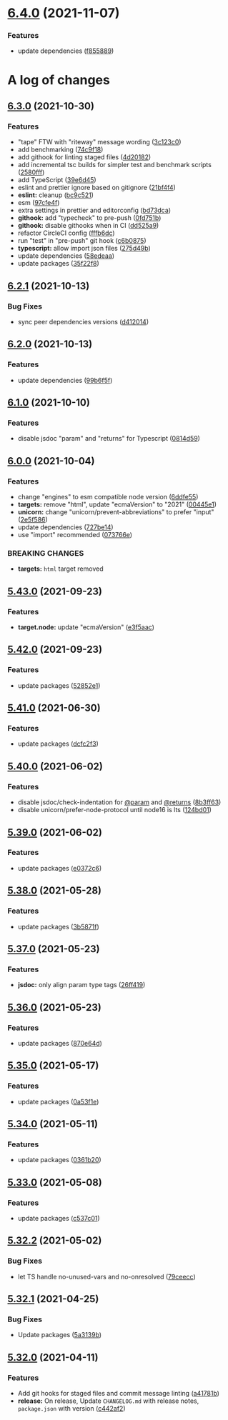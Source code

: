 # [6.4.0](https://github.com/asd-xiv/eslint-config/compare/v6.3.0...v6.4.0) (2021-11-07)


### Features

* update dependencies ([f855889](https://github.com/asd-xiv/eslint-config/commit/f8558890f886f087a1027c6e8c6cca74430cbc4f))

# A log of changes

## [6.3.0](https://github.com/asd-xiv/eslint-config/compare/v6.2.1...v6.3.0) (2021-10-30)

### Features

* "tape" FTW with "riteway" message wording ([3c123c0](https://github.com/asd-xiv/eslint-config/commit/3c123c0a6d88d531f1515821bf8fa159fdbd08c2))
* add benchmarking ([74c9f18](https://github.com/asd-xiv/eslint-config/commit/74c9f18163fd0b736c0e54eca1bd38a28a14fcf6))
* add githook for linting staged files ([4d20182](https://github.com/asd-xiv/eslint-config/commit/4d201820a59290871df1ac805e95a18c3faef9fe))
* add incremental tsc builds for simpler test and benchmark scripts ([2580fff](https://github.com/asd-xiv/eslint-config/commit/2580fffb0c3ce2be173d3287301f5f337b45e681))
* add TypeScript ([39e6d45](https://github.com/asd-xiv/eslint-config/commit/39e6d45e9833326734e0f0c2e46674c85f347f49))
* eslint and prettier ignore based on gitignore ([21bf4f4](https://github.com/asd-xiv/eslint-config/commit/21bf4f4c1425c1bf7d3db31c5dc3809577b155b6))
* **eslint:** cleanup ([bc9c521](https://github.com/asd-xiv/eslint-config/commit/bc9c521af399373c465eec26ab538640d7b36dcf))
* esm ([97cfe4f](https://github.com/asd-xiv/eslint-config/commit/97cfe4ff7bb0ac857fb856bc25467503b94df2f6))
* extra settings in prettier and editorconfig ([bd73dca](https://github.com/asd-xiv/eslint-config/commit/bd73dca04ab66bf4d2f880cbaebbac87998cca05))
* **githook:** add "typecheck" to pre-push ([0fd751b](https://github.com/asd-xiv/eslint-config/commit/0fd751ba48e94034b20f4adba107b4e2a2861a37))
* **githook:** disable githooks when in CI ([dd525a9](https://github.com/asd-xiv/eslint-config/commit/dd525a9e720f04196b8fb5b0abe3e21bdf63b0dc))
* refactor CircleCI config ([fffb6dc](https://github.com/asd-xiv/eslint-config/commit/fffb6dc6476c5cb0b2ed3daa1e0c3384297dc470))
* run "test" in "pre-push" git hook ([c6b0875](https://github.com/asd-xiv/eslint-config/commit/c6b0875a11b235ed80ee24989decb368351d1b95))
* **typescript:** allow import json files ([275d49b](https://github.com/asd-xiv/eslint-config/commit/275d49b066e369107aeea941064fe8b0a3950ec8))
* update dependencies ([58edeaa](https://github.com/asd-xiv/eslint-config/commit/58edeaad7cd848f7f7d8d2f44e36c5f11228e362))
* update packages ([35f22f8](https://github.com/asd-xiv/eslint-config/commit/35f22f86b954fb26298e15bef145131560f9e38e))

## [6.2.1](https://github.com/asd-xiv/eslint-config/compare/v6.2.0...v6.2.1) (2021-10-13)

### Bug Fixes

* sync peer dependencies versions ([d412014](https://github.com/asd-xiv/eslint-config/commit/d41201461caee1423a2619a36ed36ef34cf1c18f))

## [6.2.0](https://github.com/asd-xiv/eslint-config/compare/v6.1.0...v6.2.0) (2021-10-13)

### Features

* update dependencies ([99b6f5f](https://github.com/asd-xiv/eslint-config/commit/99b6f5fd1e125a6dacee00ad2e379131bc24b6e5))

## [6.1.0](https://github.com/asd-xiv/eslint-config/compare/v6.0.0...v6.1.0) (2021-10-10)

### Features

* disable jsdoc "param" and "returns" for Typescript ([0814d59](https://github.com/asd-xiv/eslint-config/commit/0814d59dc15acce8f8be189c9bea7c82e269c669))

## [6.0.0](https://github.com/asd-xiv/eslint-config/compare/v5.43.0...v6.0.0) (2021-10-04)

### Features

* change "engines" to esm compatible node version ([6ddfe55](https://github.com/asd-xiv/eslint-config/commit/6ddfe55a4e7b3ae6e31d52d19afefcf3efae123e))
* **targets:** remove "html", update "ecmaVersion" to "2021" ([00445e1](https://github.com/asd-xiv/eslint-config/commit/00445e158ac9589751f0b6277a9a753a4c3e48c8))
* **unicorn:** change "unicorn/prevent-abbreviations" to prefer "input" ([2e5f586](https://github.com/asd-xiv/eslint-config/commit/2e5f58600b4b11a6ea7ae1097f573e99f75140e0))
* update dependencies ([727be14](https://github.com/asd-xiv/eslint-config/commit/727be14515980bd626ce95e52eefbc7350a151c1))
* use "import" recommended ([073766e](https://github.com/asd-xiv/eslint-config/commit/073766e08b53b9659d6d6b8f178945c983dc0280))

### BREAKING CHANGES

* **targets:** `html` target removed

## [5.43.0](https://github.com/asd-xiv/eslint-config/compare/v5.42.0...v5.43.0) (2021-09-23)

### Features

* **target.node:** update "ecmaVersion" ([e3f5aac](https://github.com/asd-xiv/eslint-config/commit/e3f5aac77cab0bf1432190cb2d5acd931ec219f5))

## [5.42.0](https://github.com/asd-xiv/eslint-config/compare/v5.41.0...v5.42.0) (2021-09-23)

### Features

* update packages ([52852e1](https://github.com/asd-xiv/eslint-config/commit/52852e1948409e66211d5a30197a6b185ee7d212))

## [5.41.0](https://github.com/asd-xiv/eslint-config/compare/v5.40.0...v5.41.0) (2021-06-30)

### Features

* update packages ([dcfc2f3](https://github.com/asd-xiv/eslint-config/commit/dcfc2f3268b88f4161acac4e9af879d648e7ffb2))

## [5.40.0](https://github.com/asd-xiv/eslint-config/compare/v5.39.0...v5.40.0) (2021-06-02)

### Features

* disable jsdoc/check-indentation for [@param](https://github.com/param) and [@returns](https://github.com/returns) ([8b3ff63](https://github.com/asd-xiv/eslint-config/commit/8b3ff6349042faabb3de8fd085dab2f49b3e43f1))
* disable unicorn/prefer-node-protocol until node16 is lts ([124bd01](https://github.com/asd-xiv/eslint-config/commit/124bd0192a39b16e38ee86c8ff65903be8af73df))

## [5.39.0](https://github.com/asd-xiv/eslint-config/compare/v5.38.0...v5.39.0) (2021-06-02)

### Features

* update packages ([e0372c6](https://github.com/asd-xiv/eslint-config/commit/e0372c6b801dc5e141717fc46553badef0e279ba))

## [5.38.0](https://github.com/asd-xiv/eslint-config/compare/v5.37.0...v5.38.0) (2021-05-28)

### Features

* update packages ([3b5871f](https://github.com/asd-xiv/eslint-config/commit/3b5871f676cefc0d09902892f487afc6c8185d67))

## [5.37.0](https://github.com/asd-xiv/eslint-config/compare/v5.36.0...v5.37.0) (2021-05-23)

### Features

* **jsdoc:** only align param type tags ([26ff419](https://github.com/asd-xiv/eslint-config/commit/26ff419f1bf95a41650adfefdc1a288d619c9cf9))

## [5.36.0](https://github.com/asd-xiv/eslint-config/compare/v5.35.0...v5.36.0) (2021-05-23)

### Features

* update packages ([870e64d](https://github.com/asd-xiv/eslint-config/commit/870e64d5f3cdfd3ce3b0e4f4ba8f32b4e9e99887))

## [5.35.0](https://github.com/asd-xiv/eslint-config/compare/v5.34.0...v5.35.0) (2021-05-17)

### Features

* update packages ([0a53f1e](https://github.com/asd-xiv/eslint-config/commit/0a53f1e4d3627bbfe13dea6974ae7f8e5ca97c13))

## [5.34.0](https://github.com/asd-xiv/eslint-config/compare/v5.33.0...v5.34.0) (2021-05-11)

### Features

* update packages ([0361b20](https://github.com/asd-xiv/eslint-config/commit/0361b20a1f5a241cd5c427fdda4349a263955b03))

## [5.33.0](https://github.com/asd-xiv/eslint-config/compare/v5.32.2...v5.33.0) (2021-05-08)

### Features

* update packages ([c537c01](https://github.com/asd-xiv/eslint-config/commit/c537c0180ba706465b6f35f857e193e6c4c75121))

## [5.32.2](https://github.com/asd-xiv/eslint-config/compare/v5.32.1...v5.32.2) (2021-05-02)

### Bug Fixes

* let TS handle no-unused-vars and no-onresolved ([79ceecc](https://github.com/asd-xiv/eslint-config/commit/79ceecc800ab31e0e21327ce56f9b58b4cc3ec51))

## [5.32.1](https://github.com/asd-xiv/eslint-config/compare/v5.32.0...v5.32.1) (2021-04-25)

### Bug Fixes

* Update packages ([5a3139b](https://github.com/asd-xiv/eslint-config/commit/5a3139b6e9df7889a4e23f9d0c3e4127d591fe42))

## [5.32.0](https://github.com/asd-xiv/eslint-config/compare/v5.31.0...v5.32.0) (2021-04-11)

### Features

* Add git hooks for staged files and commit message linting ([a41781b](https://github.com/asd-xiv/eslint-config/commit/a41781bfc9b7dd0fc04ae99c4cb3778d0738d32f))
* **release:** On release, Update `CHANGELOG.md` with release notes, `package.json` with version ([c442af2](https://github.com/asd-xiv/eslint-config/commit/c442af270e447e1431c4bcbd6a7f0d8f7ef0704e))
